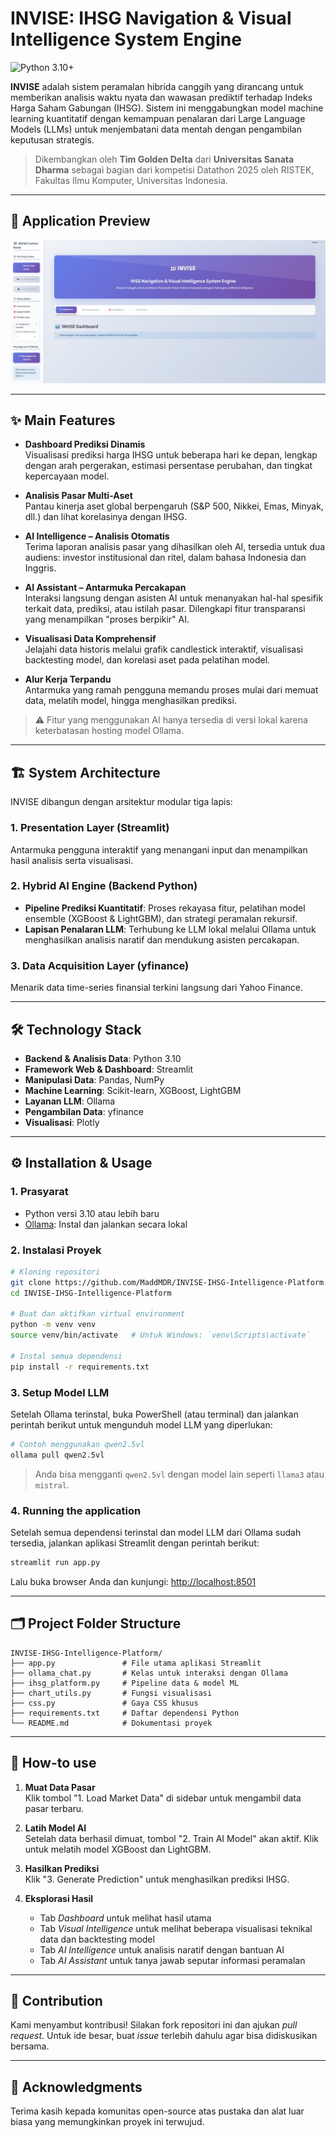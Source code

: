 # INVISE: IHSG Navigation & Visual Intelligence System Engine

![Python 3.10+](https://img.shields.io/badge/python-3.10%2B-blue)


**INVISE** adalah sistem peramalan hibrida canggih yang dirancang untuk memberikan analisis waktu nyata dan wawasan prediktif terhadap Indeks Harga Saham Gabungan (IHSG). Sistem ini menggabungkan model machine learning kuantitatif dengan kemampuan penalaran dari Large Language Models (LLMs) untuk menjembatani data mentah dengan pengambilan keputusan strategis.

> Dikembangkan oleh **Tim Golden Delta** dari **Universitas Sanata Dharma** sebagai bagian dari kompetisi Datathon 2025 oleh RISTEK, Fakultas Ilmu Komputer, Universitas Indonesia.
---

## 🚀 Application Preview

![Pratinjau Aplikasi](./invise.png)

---

## ✨ Main Features

- **Dashboard Prediksi Dinamis**  
  Visualisasi prediksi harga IHSG untuk beberapa hari ke depan, lengkap dengan arah pergerakan, estimasi persentase perubahan, dan tingkat kepercayaan model.

- **Analisis Pasar Multi-Aset**  
  Pantau kinerja aset global berpengaruh (S&P 500, Nikkei, Emas, Minyak, dll.) dan lihat korelasinya dengan IHSG.

- **AI Intelligence – Analisis Otomatis**  
  Terima laporan analisis pasar yang dihasilkan oleh AI, tersedia untuk dua audiens: investor institusional dan ritel, dalam bahasa Indonesia dan Inggris.

- **AI Assistant – Antarmuka Percakapan**  
  Interaksi langsung dengan asisten AI untuk menanyakan hal-hal spesifik terkait data, prediksi, atau istilah pasar. Dilengkapi fitur transparansi yang menampilkan "proses berpikir" AI.

- **Visualisasi Data Komprehensif**  
  Jelajahi data historis melalui grafik candlestick interaktif, visualisasi backtesting model, dan korelasi aset pada pelatihan model.

- **Alur Kerja Terpandu**  
  Antarmuka yang ramah pengguna memandu proses mulai dari memuat data, melatih model, hingga menghasilkan prediksi.

> ⚠️ Fitur yang menggunakan AI hanya tersedia di versi lokal karena keterbatasan hosting model Ollama.

---

## 🏗️ System Architecture

INVISE dibangun dengan arsitektur modular tiga lapis:

### 1. Presentation Layer (Streamlit)
Antarmuka pengguna interaktif yang menangani input dan menampilkan hasil analisis serta visualisasi.

### 2. Hybrid AI Engine (Backend Python)
- **Pipeline Prediksi Kuantitatif**: Proses rekayasa fitur, pelatihan model ensemble (XGBoost & LightGBM), dan strategi peramalan rekursif.
- **Lapisan Penalaran LLM**: Terhubung ke LLM lokal melalui Ollama untuk menghasilkan analisis naratif dan mendukung asisten percakapan.

### 3. Data Acquisition Layer (yfinance)
Menarik data time-series finansial terkini langsung dari Yahoo Finance.

---

## 🛠️ Technology Stack

- **Backend & Analisis Data**: Python 3.10  
- **Framework Web & Dashboard**: Streamlit  
- **Manipulasi Data**: Pandas, NumPy  
- **Machine Learning**: Scikit-learn, XGBoost, LightGBM  
- **Layanan LLM**: Ollama  
- **Pengambilan Data**: yfinance  
- **Visualisasi**: Plotly  

---

## ⚙️ Installation & Usage

### 1. Prasyarat
- Python versi 3.10 atau lebih baru
- [Ollama](https://ollama.com): Instal dan jalankan secara lokal

### 2. Instalasi Proyek

```bash
# Kloning repositori
git clone https://github.com/MaddMDR/INVISE-IHSG-Intelligence-Platform.git
cd INVISE-IHSG-Intelligence-Platform

# Buat dan aktifkan virtual environment
python -m venv venv
source venv/bin/activate   # Untuk Windows: `venv\Scripts\activate`

# Instal semua dependensi
pip install -r requirements.txt
```

### 3. Setup Model LLM

Setelah Ollama terinstal, buka PowerShell (atau terminal) dan jalankan perintah berikut untuk mengunduh model LLM yang diperlukan:

```bash
# Contoh menggunakan qwen2.5vl
ollama pull qwen2.5vl
```

> Anda bisa mengganti `qwen2.5vl` dengan model lain seperti `llama3` atau `mistral`.

### 4. Running the application

Setelah semua dependensi terinstal dan model LLM dari Ollama sudah tersedia, jalankan aplikasi Streamlit dengan perintah berikut:

```bash
streamlit run app.py
```

Lalu buka browser Anda dan kunjungi: [http://localhost:8501](http://localhost:8501)

---

## 🗂️ Project Folder Structure

```
INVISE-IHSG-Intelligence-Platform/
├── app.py               # File utama aplikasi Streamlit
├── ollama_chat.py       # Kelas untuk interaksi dengan Ollama
├── ihsg_platform.py     # Pipeline data & model ML
├── chart_utils.py       # Fungsi visualisasi
├── css.py               # Gaya CSS khusus
├── requirements.txt     # Daftar dependensi Python
└── README.md            # Dokumentasi proyek
```

---

## 📖 How-to use

1. **Muat Data Pasar**  
   Klik tombol "1. Load Market Data" di sidebar untuk mengambil data pasar terbaru.

2. **Latih Model AI**  
   Setelah data berhasil dimuat, tombol "2. Train AI Model" akan aktif. Klik untuk melatih model XGBoost dan LightGBM.

3. **Hasilkan Prediksi**  
   Klik "3. Generate Prediction" untuk menghasilkan prediksi IHSG.

4. **Eksplorasi Hasil**  
   - Tab *Dashboard* untuk melihat hasil utama
   - Tab *Visual Intelligence* untuk melihat beberapa visualisasi teknikal data dan backtesting model   
   - Tab *AI Intelligence* untuk analisis naratif dengan bantuan AI 
   - Tab *AI Assistant* untuk tanya jawab seputar informasi peramalan

---

## 🤝 Contribution

Kami menyambut kontribusi! Silakan fork repositori ini dan ajukan *pull request*. Untuk ide besar, buat *issue* terlebih dahulu agar bisa didiskusikan bersama.

---

## 🙏 Acknowledgments

Terima kasih kepada komunitas open-source atas pustaka dan alat luar biasa yang memungkinkan proyek ini terwujud.
